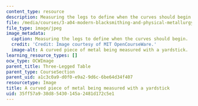 ```yaml
---
content_type: resource
description: Measuring the legs to define when the curves should begin.
file: /media/courses/3-a04-modern-blacksmithing-and-physical-metallurgy-fall-2008/35ff57a938d85430145a2481d172c5e1_084.jpg
file_type: image/jpeg
image_metadata:
  caption: Measuring the legs to define when the curves should begin.
  credit: 'Credit: Image courtesy of MIT OpenCourseWare.'
  image-alt: A curved piece of metal being measured with a yardstick.
learning_resource_types: []
ocw_type: OCWImage
parent_title: Three-Legged Table
parent_type: CourseSection
parent_uid: a1c3c0a9-d0f0-e9a2-9d6c-6be64d34f407
resourcetype: Image
title: A curved piece of metal being measured with a yardstick
uid: 35ff57a9-38d8-5430-145a-2481d172c5e1
---
```

